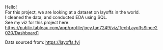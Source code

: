 Hello!\
For this project, we are looking at a dataset on layoffs in the world.\
I cleaned the data, and conducted EDA using SQL.\
See my viz for this project here: https://public.tableau.com/app/profile/joey.tan7249/viz/TechLayoffsSince2020/Dashboard1

Data sourced from: https://layoffs.fyi
